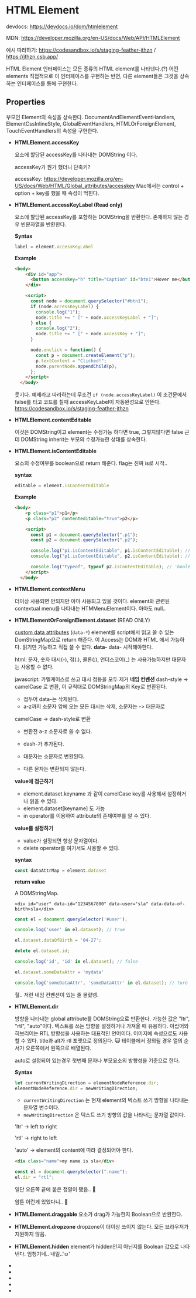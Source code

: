 # HTML Element

devdocs: https://devdocs.io/dom/htmlelement

MDN: https://developer.mozilla.org/en-US/docs/Web/API/HTMLElement

예시 따라하기: https://codesandbox.io/s/staging-feather-jthzn / https://jthzn.csb.app/

HTML Element 인터페이스는 모든 종류의 HTML element를 나타낸다.(?)
어떤 elements 직접적으로 이 인터페이스를 구현하는 반면,
다른 element들은 그것을 상속하는 인터페이스를 통해 구현한다.

## Properties

부모인 Element의 속성을 상속한다.
DocumentAndElementEventHandlers, ElementCssInlineStyle, GlobalEventHandlers, HTMLOrForeignElement, TouchEventHandlers의 속성을 구현한다.

* **HTMLElement.accessKey**

  요소에 할당된 accessKey를 나타내는 DOMString 이다. 

  accessKey가 뭔가 했더니 단축키? 

  accessKey: https://developer.mozilla.org/en-US/docs/Web/HTML/Global_attributes/accesskey
  Mac에서는 control + option + key를 했을 때 속성이 먹힌다.

* **HTMLElement.accessKeyLabel (Read only)**

  요소에 할당된 accessKey를 포함하는 DOMString을 반환한다. 존재하지 않는 경우 빈문자열을 반환한다.

  **Syntax**

  ```js
  label = element.accessKeyLabel
  ```

  **Example**

  ```html
  <body>
      <div id="app">
        <button accesskey="h" title="Caption" id="btn1">Hover me</button>
      </div>
  
      <script>
        const node = document.querySelector("#btn1");
        if (node.accessKeyLabel) {
          console.log("1");
          node.title += " [" + node.accessKeyLabel + "]";
        } else {
          console.log("2");
          node.title += " [" + node.accessKey + "]";
        }
  
        node.onclick = function() {
          const p = document.createElement("p");
          p.textContent = "Clicked!";
          node.parentNode.appendChild(p);
        };
      </script>
    </body>
  ```
  웃기다. 예제라고 따라하는데 무조건 `if (node.accessKeyLabel)` 이 조건문에서 false를 타고 코드를 칠때 accessKeyLabel이 자동완성으로 안뜬다.
  https://codesandbox.io/s/staging-feather-jthzn

* **HTMLElement.contentEditable**
  
  이것은 DOMString이고 element는 수정가능 하다면 true, 그렇지않다면 false 근데 DOMString
  inherit는 부모의 수정가능한 상태를 상속한다.
  
* **HTMLElement.isContentEditable**

  요소의 수정여부를 boolean으로 return 해준다.
  flag는 진짜 is로 시작.. 

  **syntax**

  ```js
  editable = element.isContentEditable
  ```

  **Example**

  ```html
  <body>
      <p class="p1">p1</p>
      <p class="p2" contenteditable="true">p2</p>
  
      <script>
        const p1 = document.querySelector(".p1");
        const p2 = document.querySelector(".p2");
  
        console.log("p1.isContentEditable", p1.isContentEditable); // false
        console.log("p1.isContentEditable", p2.isContentEditable); // true
  
        console.log("typeof", typeof p2.isContentEditable); // 'boolean'
      </script>
    </body>
  ```

  

* **HTMLElement.contextMenu**

  더이상 사용되면 안되지만 아마 사용되고 있을 것이다.
  element와 관련된 contextual menu를  나타내는 HTMMenuElement이다. 아마도 null.. 

* **HTMLElementOrForeignElement.dataset** (READ ONLY)

  [custom data attributes](https://developer.mozilla.org/en-US/docs/Web/Guide/HTML/Using_data_attributes) (`data-*`) element를 script에서 읽고 쓸 수 있는 DomStringMap으로 return 해준다.
이 Access는 DOM과 HTML 에서 가능하다. 읽기만 가능하고 직접 쓸 수 없다.
  **data-**
  data- 시작해야한다. 
  
  html: 문자, 숫자 대시(-), 점(.), 콜론(:), 언더스코어(_) 는 사용가능하지만 대문자는 사용할 수 없다.
  
  javascript: 카멜케이스로 쓰고 대시 점등을 모두 제거 
  **네임 컨벤션**
  dash-style -> camelCase 로 변환, 이 규칙대로 DOMStringMap의 Key로 변환된다. 
  
  * 접두어 data-는 삭제된다.
  * a-z까지 소문자 앞에 오는 모든 대시는 삭제, 소문자는 -> 대문자로
  
  camelCase -> dash-style로 변환 
  
  * 변환전 a-z 소문자로 쓸 수 없다.
  
  * dash-가 추가된다.
  * 대문자는 소문자로 변환된다.
  * 다른 문자는 변환되지 않는다. 
  
  **value에 접근하기**
  
  * element.dataset.keyname 과 같이 camelCase key를 사용해서 설정하거나 읽을 수 있다.
  * element.dataset[keyname] 도 가능
  * in operator를 이용하여 attribute의 존재여부를 알 수 있다.
  
  **value를 설정하기**
  
  * value가 설정되면 항상 문자열이다. 
  * delete operator를 여기서도 사용할 수 있다.
  
  **syntax**
  
  ```js
  const dataAttrMap = element.dataset
  ```
  
  **return value**
  
  A DOMStringMap.
  
  ```thml
  <div id="user" data-id="1234567890" data-user="sla" data-data-of-birth>sla</div>
  ```
  
  ```js
  const el = document.querySelector('#user');
  
  console.log('user' in el.dataset); // true
  
  el.dataset.dataOfBirth = '04-27';
  
  delete el.dataset.id;
  
  console.log('id', 'id' in el.dataset); // false
  
  el.dataset.someDataAttr = 'mydata'
  
  console.log('someDataAttr', 'someDataAttr' in el.dataset); // ture
  ```
  
  헐.. 저런 네임 컨벤션이 있는 줄 몰랐넹.
  
* **HTMLElement.dir**

  방향을 나타내눈 global attribute를 DOMString으로 반환한다. 가능한 값은 "ltr", "rtl", "auto"이다. 
  텍스트를 쓰는 방향을 설정하거나 가져올 때 유용하다.
  아랍어와 히브리어는 RTL 방향성을 사용하는 대표적인 언어이다.
  이미지에 속성으로도 사용할 수 있다.
  title과 alt가 rtl 포맷으로 정의된다. 🙀
  테이블에서 정의될 경우 열의 순서가 오른쪽에서 왼쪽으로 배열된다.

  auto로 설정되어 있는경우 첫번째 문자나 부모요소의 방향성을 기준으로 한다.

  **Syntax**

  ```js
  let currentWritingDirection = elementNodeReference.dir;
  elementNodeReference.dir = newWritingDirection;
  ```

  * `currentWritingDirection` 는 현재 element의 텍스트 쓰기 방향을 나타내는 문자열 변수이다.
  * `newWritingDirection` 은 텍스트 쓰기 방향의 값을 나타내는 문자열 값이다.

  'ltr' -> left to right

  'rtl' -> right to left

  'auto' -> element의 content에 따라 결정되어야 한다. 

  ```html
  <div class="name">my name is sla</div>
  ```

  ```js
  const el = document.querySelector(".name");
  el.dir = "rtl";
  ```

  일단 오른쪽 끝에 붙은 정렬이 됐음.. 🤔

  암튼 이런게 있었다니.. 🤭

* **HTMLElement.draggable**
   요소가 drag가 가능한지 Boolean으로 반환한다.

* **HTMLElement.dropzone**
  dropzone이 더이상 쓰이지 않는다. 모든 브라우저가 지원하지 않음.

* **HTMLElement.hidden**
  element가 hidden인지 아닌지를 Boolean 값으로 나타낸다.
엄청기네.. 내일..'ㅁ'
  
* 
  
* 
  
* 
  
* 

* 

